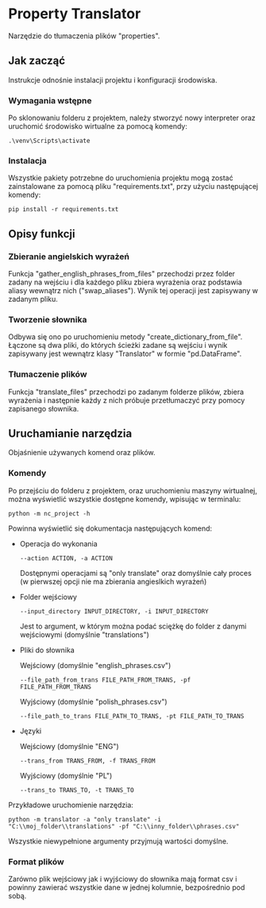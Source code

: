 # Property Translator

Narzędzie do tłumaczenia plików "properties".

## Jak zacząć

Instrukcje odnośnie instalacji projektu i konfiguracji środowiska.

### Wymagania wstępne

Po sklonowaniu folderu z projektem, należy stworzyć nowy interpreter oraz uruchomić środowisko wirtualne
za pomocą komendy:

```
.\venv\Scripts\activate
```

### Instalacja

Wszystkie pakiety potrzebne do uruchomienia projektu mogą zostać zainstalowane za pomocą pliku "requirements.txt",
przy użyciu następującej komendy:

```
pip install -r requirements.txt
```

## Opisy funkcji

### Zbieranie angielskich wyrażeń

Funkcja "gather_english_phrases_from_files" przechodzi przez folder zadany na wejściu i dla każdego pliku
zbiera wyrażenia oraz podstawia aliasy wewnątrz nich ("swap_aliases"). Wynik tej operacji jest zapisywany w zadanym pliku.

### Tworzenie słownika

Odbywa się ono po uruchomieniu metody "create_dictionary_from_file". Łączone są dwa pliki, do których ścieżki zadane są
wejściu i wynik zapisywany jest wewnątrz klasy "Translator" w formie "pd.DataFrame".

### Tłumaczenie plików

Funkcja "translate_files" przechodzi po zadanym folderze plików, zbiera wyrażenia i następnie każdy z nich próbuje
przetłumaczyć przy pomocy zapisanego słownika.

## Uruchamianie narzędzia

Objaśnienie używanych komend oraz plików.

### Komendy

Po przejściu do folderu z projektem, oraz uruchomieniu maszyny wirtualnej, można wyświetlić wszystkie dostępne komendy,
wpisując w terminalu:

```
python -m nc_project -h
```

Powinna wyświetlić się dokumentacja następujących komend:

* Operacja do wykonania

    ```
    --action ACTION, -a ACTION
    ```
    Dostępnymi operacjami są "only translate" oraz domyślnie cały proces (w pierwszej opcji nie ma zbierania angieslkich
    wyrażeń)
    
* Folder wejściowy

    ```
    --input_directory INPUT_DIRECTORY, -i INPUT_DIRECTORY
    ```
    Jest to argument, w którym można podać sciężkę do folder z danymi wejściowymi (domyślnie "translations")

* Pliki  do słownika

    Wejściowy (domyślnie "english_phrases.csv")
    ```
    --file_path_from_trans FILE_PATH_FROM_TRANS, -pf FILE_PATH_FROM_TRANS
    ```
    Wyjściowy (domyślnie "polish_phrases.csv")
    
    ```
    --file_path_to_trans FILE_PATH_TO_TRANS, -pt FILE_PATH_TO_TRANS
    ```
* Języki

    Wejściowy (domyślnie "ENG")
    ```
    --trans_from TRANS_FROM, -f TRANS_FROM
    ```
    Wyjściowy (domyślnie "PL")
    
    ```
    --trans_to TRANS_TO, -t TRANS_TO
    ```
    
Przykładowe uruchomienie narzędzia:

```
python -m translator -a "only translate" -i "C:\\moj_folder\\translations" -pf "C:\\inny_folder\\phrases.csv"
```

Wszystkie niewypełnione argumenty przyjmują wartości domyślne.

### Format plików

Zarówno plik wejściowy jak i wyjściowy do słownika mają format csv i powinny zawierać wszystkie dane w jednej kolumnie,
bezpośrednio pod sobą.
